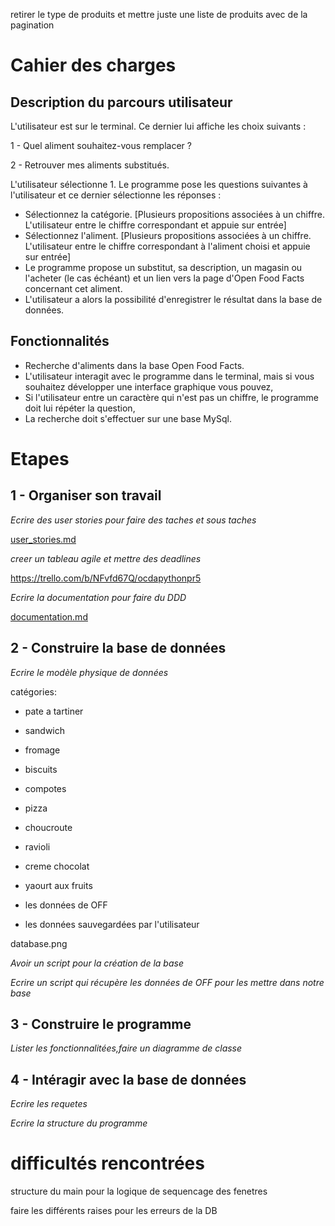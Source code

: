 retirer le type de produits et mettre juste une liste de produits avec de la pagination

# Cahier des charges

## Description du parcours utilisateur

L'utilisateur est sur le terminal. Ce dernier lui affiche les choix suivants :

1 - Quel aliment souhaitez-vous remplacer ? 

2 - Retrouver mes aliments substitués.

L'utilisateur sélectionne 1. Le programme pose les questions suivantes à l'utilisateur et ce dernier sélectionne les réponses :

* Sélectionnez la catégorie. [Plusieurs propositions associées à un chiffre. L'utilisateur entre le chiffre correspondant et appuie sur entrée]
* Sélectionnez l'aliment. [Plusieurs propositions associées à un chiffre. L'utilisateur entre le chiffre correspondant à l'aliment choisi et appuie sur entrée]
* Le programme propose un substitut, sa description, un magasin ou l'acheter (le cas échéant) et un lien vers la page d'Open Food Facts concernant cet aliment.
* L'utilisateur a alors la possibilité d'enregistrer le résultat dans la base de données.
 

## Fonctionnalités

* Recherche d'aliments dans la base Open Food Facts.
* L'utilisateur interagit avec le programme dans le terminal, mais si vous souhaitez développer une interface graphique vous pouvez,
* Si l'utilisateur entre un caractère qui n'est pas un chiffre, le programme doit lui répéter la question,
* La recherche doit s'effectuer sur une base MySql.

# Etapes

## 1 - Organiser son travail

*Ecrire des user stories pour faire des taches et sous taches*

[user_stories.md](user_stories.md)

*creer un tableau agile et mettre des deadlines*

https://trello.com/b/NFvfd67Q/ocdapythonpr5

*Ecrire la documentation pour faire du DDD*

[documentation.md](documentation.md)

## 2 - Construire la base de données

*Ecrire le modèle physique de données*

catégories:
* pate a tartiner
* sandwich
* fromage
* biscuits
* compotes
* pizza
* choucroute
* ravioli
* creme chocolat
* yaourt aux fruits

* les données de OFF
* les données sauvegardées par l'utilisateur

database.png


*Avoir un script pour la création de la base*

*Ecrire un script qui récupère les données de OFF pour les mettre dans notre base*

## 3 - Construire le programme

*Lister les fonctionnalitées,faire un diagramme de classe*

## 4 - Intéragir avec la base de données

*Ecrire les requetes*

*Ecrire la structure du programme*

# difficultés rencontrées

structure du main pour la logique de sequencage des fenetres

faire les différents raises pour les erreurs de la DB